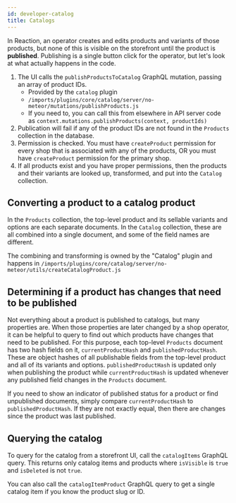 ```yaml
---
id: developer-catalog
title: Catalogs
---
```


In Reaction, an operator creates and edits products and variants of those products, but none of this is visible on the storefront until the product is **published**. Publishing is a single button click for the operator, but let's look at what actually happens in the code.

1. The UI calls the `publishProductsToCatalog` GraphQL mutation, passing an array of product IDs.
    - Provided by the `catalog` plugin
    - `/imports/plugins/core/catalog/server/no-meteor/mutations/publishProducts.js`
    - If you need to, you can call this from elsewhere in API server code as `context.mutations.publishProducts(context, productIds)`
1. Publication will fail if any of the product IDs are not found in the `Products` collection in the database.
1. Permission is checked. You must have `createProduct` permission for every shop that is associated with any of the products, OR you must have `createProduct` permission for the primary shop.
1. If all products exist and you have proper permissions, then the products and their variants are looked up, transformed, and put into the `Catalog` collection.

## Converting a product to a catalog product

In the `Products` collection, the top-level product and its sellable variants and options are each separate documents. In the `Catalog` collection, these are all combined into a single document, and some of the field names are different.

The combining and transforming is owned by the "Catalog" plugin and happens in `/imports/plugins/core/catalog/server/no-meteor/utils/createCatalogProduct.js`

## Determining if a product has changes that need to be published

Not everything about a product is published to catalogs, but many properties are. When those properties are later changed by a shop operator, it can be helpful to query to find out which products have changes that need to be published. For this purpose, each top-level `Products` document has two hash fields on it, `currentProductHash` and `publishedProductHash`. These are object hashes of all publishable fields from the top-level product and all of its variants and options. `publishedProductHash` is updated only when publishing the product while `currentProductHash` is updated whenever any published field changes in the `Products` document.

If you need to show an indicator of published status for a product or find unpublished documents, simply compare `currentProductHash` to `publishedProductHash`. If they are not exactly equal, then there are changes since the product was last published.

## Querying the catalog

To query for the catalog from a storefront UI, call the `catalogItems` GraphQL query. This returns only catalog items and products where `isVisible` is `true` and `isDeleted` is not `true`.

You can also call the `catalogItemProduct` GraphQL query to get a single catalog item if you know the product slug or ID.
